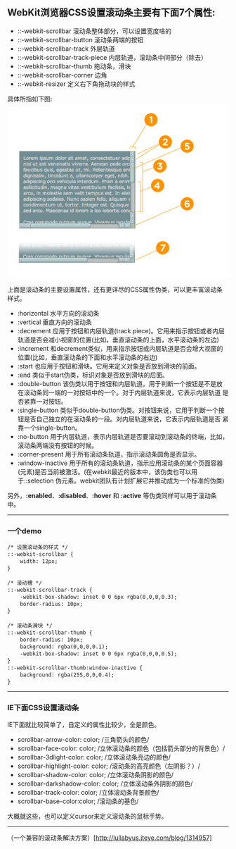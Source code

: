 ## WebKit浏览器CSS设置滚动条主要有下面7个属性:

- ::-webkit-scrollbar 滚动条整体部分，可以设置宽度啥的
- ::-webkit-scrollbar-button 滚动条两端的按钮
- ::-webkit-scrollbar-track 外层轨道
- ::-webkit-scrollbar-track-piece 内层轨道，滚动条中间部分（除去）
- ::-webkit-scrollbar-thumb 拖动条，滑块
- ::-webkit-scrollbar-corner 边角
- ::-webkit-resizer 定义右下角拖动块的样式

具体所指如下图:
![](imgs/webkit_scrollbar.png)

 上面是滚动条的主要设置属性，还有更详尽的CSS属性伪类，可以更丰富滚动条样式。

- :horizontal 水平方向的滚动条
- :vertical 垂直方向的滚动条
- :decrement 应用于按钮和内层轨道(track piece)。它用来指示按钮或者内层轨道是否会减小视窗的位置(比如，垂直滚动条的上面，水平滚动条的左边)
- :increment 和decrement类似，用来指示按钮或内层轨道是否会增大视窗的位置(比如，垂直滚动条的下面和水平滚动条的右边)
- :start 也应用于按钮和滑块。它用来定义对象是否放到滑块的前面。
- :end 类似于start伪类，标识对象是否放到滑块的后面。
- :double-button 该伪类以用于按钮和内层轨道。用于判断一个按钮是不是放在滚动条同一端的一对按钮中的一个。对于内层轨道来说，它表示内层轨道
是否紧靠一对按钮。
- :single-button 类似于double-button伪类。对按钮来说，它用于判断一个按钮是否自己独立的在滚动条的一段。对内层轨道来说，它表示内层轨道是否
紧靠一个single-button。
- :no-button 用于内层轨道，表示内层轨道是否要滚动到滚动条的终端，比如，滚动条两端没有按钮的时候。
- :corner-present 用于所有滚动条轨道，指示滚动条圆角是否显示。
- :window-inactive 用于所有的滚动条轨道，指示应用滚动条的某个页面容器(元素)是否当前被激活。(在webkit最近的版本中，该伪类也可以用于::selection
伪元素。webkit团队有计划扩展它并推动成为一个标准的伪类)

另外，**:enabled**、**:disabled**、**:hover** 和 **:active** 等伪类同样可以用于滚动条中。

- - -
### 一个demo
    /* 设置滚动条的样式 */
    ::-webkit-scrollbar {
        width: 12px;
    }

    /* 滚动槽 */
    ::-webkit-scrollbar-track {
        -webkit-box-shadow: inset 0 0 6px rgba(0,0,0,0.3);
        border-radius: 10px;
    }
    
    /* 滚动条滑块 */
    ::-webkit-scrollbar-thumb {
        border-radius: 10px;
        background: rgba(0,0,0,0.1);
        -webkit-box-shadow: inset 0 0 6px rgba(0,0,0,0.5);
    }
    ::-webkit-scrollbar-thumb:window-inactive {
        background: rgba(255,0,0,0.4);
    }
    
- - -

### IE下面CSS设置滚动条

IE下面就比较简单了，自定义的属性比较少，全是颜色。

- scrollbar-arrow-color: color; /三角箭头的颜色/
- scrollbar-face-color: color; /立体滚动条的颜色（包括箭头部分的背景色）/
- scrollbar-3dlight-color: color; /立体滚动条亮边的颜色/
- scrollbar-highlight-color: color; /滚动条的高亮颜色（左阴影？）/
- scrollbar-shadow-color: color; /立体滚动条阴影的颜色/
- scrollbar-darkshadow-color: color; /立体滚动条外阴影的颜色/
- scrollbar-track-color: color; /立体滚动条背景颜色/
- scrollbar-base-color:color; /滚动条的基色/

大概就这些，也可以定义cursor来定义滚动条的鼠标手势。

- - -
（一个兼容的滚动条解决方案）[http://lullabyus.iteye.com/blog/1314957]
